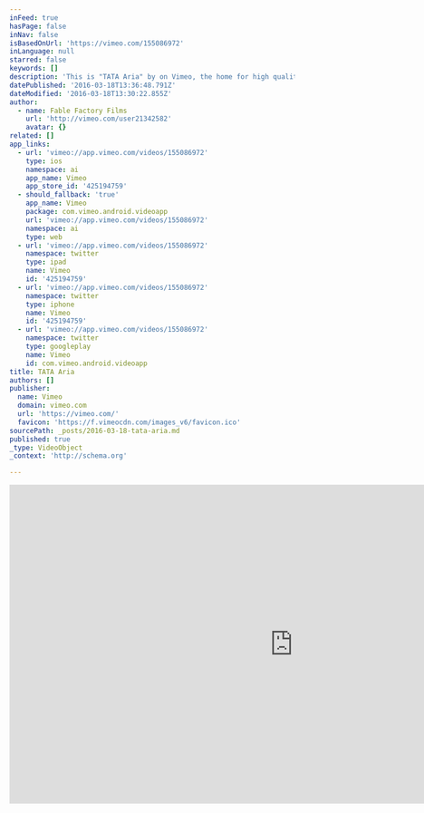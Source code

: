 ```yaml
---
inFeed: true
hasPage: false
inNav: false
isBasedOnUrl: 'https://vimeo.com/155086972'
inLanguage: null
starred: false
keywords: []
description: 'This is "TATA Aria" by on Vimeo, the home for high quality videos and the people who love them.'
datePublished: '2016-03-18T13:36:48.791Z'
dateModified: '2016-03-18T13:30:22.855Z'
author:
  - name: Fable Factory Films
    url: 'http://vimeo.com/user21342582'
    avatar: {}
related: []
app_links:
  - url: 'vimeo://app.vimeo.com/videos/155086972'
    type: ios
    namespace: ai
    app_name: Vimeo
    app_store_id: '425194759'
  - should_fallback: 'true'
    app_name: Vimeo
    package: com.vimeo.android.videoapp
    url: 'vimeo://app.vimeo.com/videos/155086972'
    namespace: ai
    type: web
  - url: 'vimeo://app.vimeo.com/videos/155086972'
    namespace: twitter
    type: ipad
    name: Vimeo
    id: '425194759'
  - url: 'vimeo://app.vimeo.com/videos/155086972'
    namespace: twitter
    type: iphone
    name: Vimeo
    id: '425194759'
  - url: 'vimeo://app.vimeo.com/videos/155086972'
    namespace: twitter
    type: googleplay
    name: Vimeo
    id: com.vimeo.android.videoapp
title: TATA Aria
authors: []
publisher:
  name: Vimeo
  domain: vimeo.com
  url: 'https://vimeo.com/'
  favicon: 'https://f.vimeocdn.com/images_v6/favicon.ico'
sourcePath: _posts/2016-03-18-tata-aria.md
published: true
_type: VideoObject
_context: 'http://schema.org'

---
```

<iframe src="https://cdn.embedly.com/widgets/media.html?src=https%3A%2F%2Fplayer.vimeo.com%2Fvideo%2F155086972&amp;url=https%3A%2F%2Fvimeo.com%2F155086972&amp;image=http%3A%2F%2Fi.vimeocdn.com%2Fvideo%2F555754197_1280.jpg&amp;key=b7d04c9b404c499eba89ee7072e1c4f7&amp;type=text%2Fhtml&amp;schema=vimeo" width="1000" height="563" scrolling="no" frameborder="0" allowfullscreen="allowfullscreen" style=""></iframe>